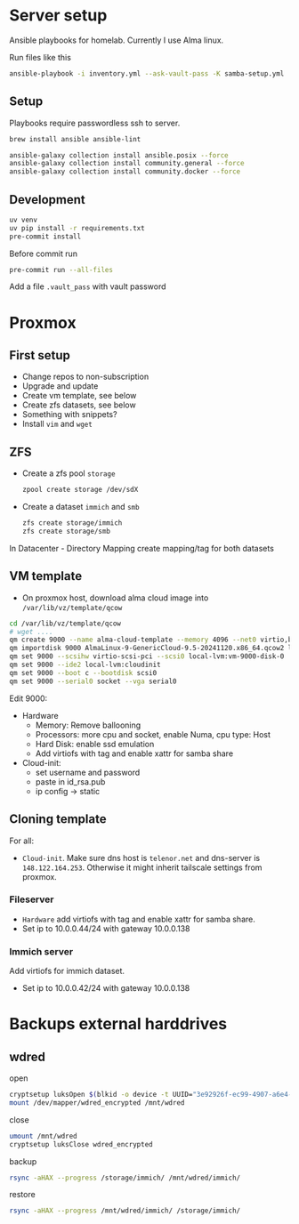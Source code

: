 # Server setup

Ansible playbooks for homelab. Currently I use Alma linux.

Run files like this
```sh
ansible-playbook -i inventory.yml --ask-vault-pass -K samba-setup.yml
```

## Setup

Playbooks require passwordless ssh to server.

```sh
brew install ansible ansible-lint

ansible-galaxy collection install ansible.posix --force
ansible-galaxy collection install community.general --force
ansible-galaxy collection install community.docker --force
```
## Development

```sh
uv venv
uv pip install -r requirements.txt
pre-commit install
````

Before commit run

```sh
pre-commit run --all-files
```

Add a file `.vault_pass` with vault password

# Proxmox

## First setup

- Change repos to non-subscription
- Upgrade and update
- Create vm template, see below
- Create zfs datasets, see below
- Something with snippets?
- Install `vim` and `wget`

## ZFS

- Create a zfs pool `storage`
  ```sh
  zpool create storage /dev/sdX
  ```
- Create a dataset `immich` and `smb`
    ```sh
    zfs create storage/immich
    zfs create storage/smb
    ```
In Datacenter - Directory Mapping create mapping/tag for both datasets


## VM template

- On proxmox host, download alma cloud image into `/var/lib/vz/template/qcow`

```sh
cd /var/lib/vz/template/qcow
# wget ....
qm create 9000 --name alma-cloud-template --memory 4096 --net0 virtio,bridge=vmbr0
qm importdisk 9000 AlmaLinux-9-GenericCloud-9.5-20241120.x86_64.qcow2 local-lvm
qm set 9000 --scsihw virtio-scsi-pci --scsi0 local-lvm:vm-9000-disk-0
qm set 9000 --ide2 local-lvm:cloudinit
qm set 9000 --boot c --bootdisk scsi0
qm set 9000 --serial0 socket --vga serial0
```
Edit 9000:
- Hardware
    - Memory: Remove ballooning
    - Processors: more cpu and socket, enable Numa, cpu type: Host
    - Hard Disk: enable ssd emulation
    - Add virtiofs with tag and enable xattr for samba share
- Cloud-init:
    - set username and password
    - paste in id_rsa.pub
    - ip config -> static

## Cloning template
For all:
- `Cloud-init`. Make sure dns host is `telenor.net` and dns-server is `148.122.164.253`. Otherwise it might inherit tailscale settings from proxmox.

### Fileserver
- `Hardware` add virtiofs with tag and enable xattr for samba share.
- Set ip to 10.0.0.44/24 with gateway 10.0.0.138

### Immich server
Add virtiofs for immich dataset.
- Set ip to 10.0.0.42/24 with gateway 10.0.0.138


# Backups external harddrives

## wdred
open
```sh
cryptsetup luksOpen $(blkid -o device -t UUID="3e92926f-ec99-4907-a6e4-796f0ae035d2") wdred_encrypted
mount /dev/mapper/wdred_encrypted /mnt/wdred
```

close
```sh
umount /mnt/wdred
cryptsetup luksClose wdred_encrypted
```

backup 

```sh
rsync -aHAX --progress /storage/immich/ /mnt/wdred/immich/ 
```

restore

```sh
rsync -aHAX --progress /mnt/wdred/immich/ /storage/immich/
```
